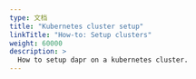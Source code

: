 ```yaml
---
type: 文档
title: "Kubernetes cluster setup"
linkTitle: "How-to: Setup clusters"
weight: 60000
description: >
  How to setup dapr on a kubernetes cluster.
---
```


